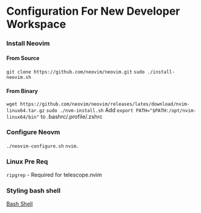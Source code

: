 # Configuration For New Developer Workspace
### Install Neovim
#### From Source
`git clone https://github.com/neovim/neovim.git`
`sudo ./install-neovim.sh`
#### From Binary
`wget https://github.com/neovim/neovim/releases/lates/download/nvim-linux64.tar.gz`
`sudo ./nvm-install.sh`
Add `export PATH="$PATH:/opt/nvim-linux64/bin"` to .bashrc/.profile/.zshrc

### Configure Neovm
`./neovim-configure.sh`
`nvim. `

### Linux Pre Req
`ripgrep` - Required for telescope.nvim

### Styling bash shell
[Bash Shell](https://phoenixnap.com/kb/change-bash-prompt-linux)
